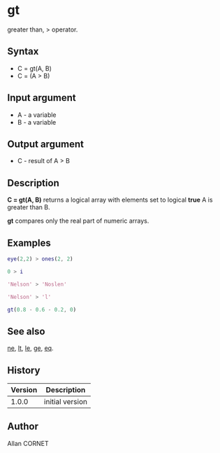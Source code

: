 # gt

greater than, > operator.

## Syntax

- C = gt(A, B)
- C = (A > B)

## Input argument

- A - a variable
- B - a variable

## Output argument

- C - result of A > B

## Description

  <p><b>C = gt(A, B)</b> returns a logical array with elements set to logical <b>true</b> A is greater than B.</p>
  <p/>
  <p><b>gt</b> compares only the real part of numeric arrays.</p>

## Examples

```matlab
eye(2,2) > ones(2, 2)
```

```matlab
0 > i
```

```matlab
'Nelson' > 'Noslen'
```

```matlab
'Nelson' > 'l'
```

```matlab
gt(0.8 - 0.6 - 0.2, 0)
```

## See also

[ne](ne.md), [lt](lt.md), [le](le.md), [ge](ge.md), [eq](eq.md).

## History

| Version | Description     |
| ------- | --------------- |
| 1.0.0   | initial version |

## Author

Allan CORNET
